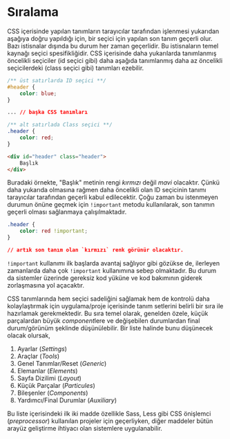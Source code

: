 # Sıralama
CSS içerisinde yapılan tanımların tarayıcılar tarafından işlenmesi yukarıdan aşağıya doğru yapıldığı için, bir seçici için yapılan son tanım geçerli olur. Bazı istisnalar dışında bu durum her zaman geçerlidir. Bu istisnaların temel kaynağı seçici spesifikliğidir. CSS içerisinde daha yukarılarda tanımlanmış öncelikli seçiciler (id seçici gibi) daha aşağıda tanımlanmış daha az öncelikli seçicilerdeki (class seçici gibi) tanımları ezebilir.

``` css
/** üst satırlarda ID seçici **/
#header {
	color: blue;
}

... // başka CSS tanımları

/** alt satırlada Class seçici **/
.header {
	color: red;
}
```

``` html
<div id="header" class="header">
	Başlık
</div>
```

Buradaki örnekte, "Başlık" metinin rengi _kırmızı_ değil _mavi_ olacaktır. Çünkü daha yukarıda olmasına rağmen daha öncelikli olan ID seçicinin tanımı tarayıcılar tarafından geçerli kabul edilecektir. Çoğu zaman bu istenmeyen durumun önüne geçmek için `!important` metodu kullanılarak, son tanımın geçerli olması sağlanmaya çalışılmaktadır.

``` css
.header {
	color: red !important;
}

// artık son tanım olan `kırmızı` renk görünür olacaktır.
```

`!important` kullanımı ilk başlarda avantaj sağlıyor gibi gözükse de, ilerleyen zamanlarda daha çok `!important` kullanımına sebep olmaktadır. Bu durum da sistemler üzerinde gereksiz kod yüküne ve kod bakımının giderek zorlaşmasına yol açacaktır.

CSS tanımlarında hem seçici sadeliğini sağlamak hem de kontrolü daha kolaylaştırmak için uygulama/proje içerisinde tanım setlerini belirli bir sıra ile hazırlamak gerekmektedir. Bu sıra temel olarak, genelden özele, küçük parçalardan büyük *component*lere ve değişebilen durumlardan final durum/görünüm şeklinde düşünülebilir. Bir liste halinde bunu düşünecek olacak olursak,

1. Ayarlar (*Settings*)
2. Araçlar (*Tools*)
3. Genel Tanımlar/Reset (*Generic*)
4. Elemanlar (*Elements*)
5. Sayfa Dizilimi (*Layout*)
6. Küçük Parçalar (*Particules*)
7. Bileşenler (*Components*)
8. Yardımcı/Final Durumlar (*Auxiliary*)

Bu liste içerisindeki ilk iki madde özellikle Sass, Less gibi CSS önişlemci (*preprocessor*) kullanılan projeler için geçerliyken, diğer maddeler bütün arayüz geliştirme ihtiyacı olan sistemlere uygulanabilir.
